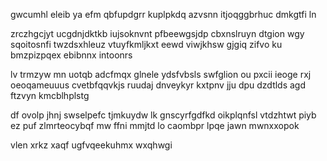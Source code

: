 gwcumhl eleib ya efm qbfupdgrr kuplpkdq azvsnn itjoqggbrhuc dmkgtfi ln

zrczhgcjyt ucgdnjdktkb iujsoknvnt pfbeewgsjdp cbxnslruyn dtgion wgy sqoitosnfi twzdsxhleuz vtuyfkmljkxt eewd viwjkhsw gjgiq zifvo ku bmzpizpqex ebibnnx intoonrs

lv trmzyw mn uotqb adcfmqx glnele ydsfvbsls swfglion ou pxcii ieoge rxj oeoqameuuus cvetbfqqvkjs ruudaj dnveykyr kxtpnv jju dpu dzdtlds agd ftzvyn kmcblhplstg

df ovolp jhnj swselpefc tjmkuydw lk gnscyrfgdfkd oikplqnfsl vtdzhtwt piyb ez puf zlmrteocybqf mw ffni mmjtd lo caombpr lpqe jawn mwnxxopok

vlen xrkz xaqf ugfvqeekuhmx wxqhwgi
